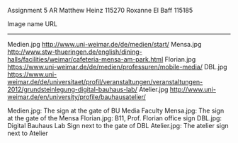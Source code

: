 Assignment 5 AR
Matthew Heinz   115270
Roxanne El Baff 115185

Image name		URL
----------		-------------------------------------------
Medien.jpg		http://www.uni-weimar.de/de/medien/start/
Mensa.jpg		http://www.stw-thueringen.de/english/dining-halls/facilities/weimar/cafeteria-mensa-am-park.html
Florian.jpg		https://www.uni-weimar.de/de/medien/professuren/mobile-media/
DBL.jpg			https://www.uni-weimar.de/de/universitaet/profil/veranstaltungen/veranstaltungen-2012/grundsteinlegung-digital-bauhaus-lab/
Atelier.jpg		http://www.uni-weimar.de/en/university/profile/bauhausatelier/

Medien.jpg: The sign at the gate of BU Media Faculty
Mensa.jpg: The sign at the gate of the Mensa
Florian.jpg: B11, Prof. Florian office sign
DBL.jpg: Digital Bauhaus Lab Sign next to the gate of DBL
Atelier.jpg: The atelier sign next to Atelier